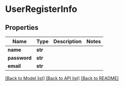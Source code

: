 # UserRegisterInfo

## Properties
Name | Type | Description | Notes
------------ | ------------- | ------------- | -------------
**name** | **str** |  | 
**password** | **str** |  | 
**email** | **str** |  | 

[[Back to Model list]](../README.md#documentation-for-models) [[Back to API list]](../README.md#documentation-for-api-endpoints) [[Back to README]](../README.md)

